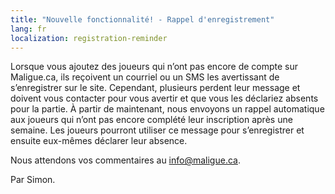 ```yaml
---
title: "Nouvelle fonctionnalité! - Rappel d'enregistrement"
lang: fr
localization: registration-reminder
---
```

Lorsque vous ajoutez des joueurs qui n’ont pas encore de compte sur Maligue.ca, ils reçoivent un courriel ou un SMS les avertissant de s’enregistrer sur le site. Cependant, plusieurs perdent leur message et doivent vous contacter pour vous avertir et que vous les déclariez absents pour la partie. À partir de maintenant, nous envoyons un rappel automatique aux joueurs qui n’ont pas encore complété leur inscription après une semaine. Les joueurs pourront utiliser ce message pour s’enregistrer et ensuite eux-mêmes déclarer leur absence.

Nous attendons vos commentaires au [info@maligue.ca](mailto:info@maligue.ca).

Par Simon.
